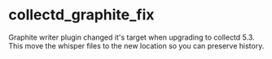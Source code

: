 collectd_graphite_fix
=====================

Graphite writer plugin changed it's target when upgrading to collectd 5.3. This move the whisper files to the new location so you can preserve history.
